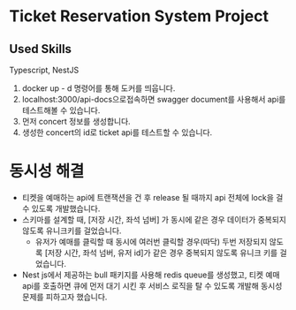 # Ticket Reservation System Project

## Used Skills
Typescript, NestJS

1. docker up - d 명령어를 통해 도커를 띄웁니다.
2. localhost:3000/api-docs으로접속하면 swagger document를 사용해서 api를 테스트해볼 수 있습니다.
3. 먼저 concert 정보를 생성합니다.
4. 생성한 concert의 id로 ticket api를 테스트할 수 있습니다.

# 동시성 해결

- 티켓을 예매하는 api에 트랜잭션을 건 후 release 될 때까지 api 전체에 lock을 걸 수 있도록 개발했습니다.
- 스키마를 설계할 때, [저장 시간, 좌석 넘버] 가 동시에 같은 경우 데이터가 중복되지 않도록 유니크키를 걸었습니다.
  - 유저가 예매를 클릭할 때 동시에 여러번 클릭할 경우(따닥) 두번 저장되지 않도록 [저장 시간, 좌석 넘버, 유저 id]가 같은 경우 중복되지 않도록 유니크 키를 걸었습니다.
- Nest js에서 제공하는 bull 패키지를 사용해 redis queue를 생성했고, 티켓 예매 api를 호출하면 큐에 먼저 대기 시킨 후 서비스 로직을 탈 수 있도록 개발해 동시성 문제를 피하고자 했습니다.
